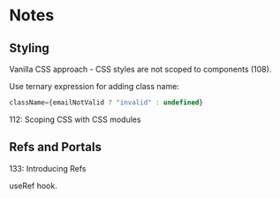 # Notes

## Styling

Vanilla CSS approach - CSS styles are not scoped to components (108).

Use ternary expression for adding class name:

```javascript
className={emailNotValid ? "invalid" : undefined}
```

112: Scoping CSS with CSS modules

## Refs and Portals

133: Introducing Refs

useRef hook.
